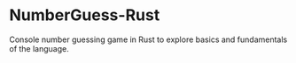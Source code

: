 # NumberGuess-Rust
Console number guessing game in Rust to explore basics and fundamentals of the language.
